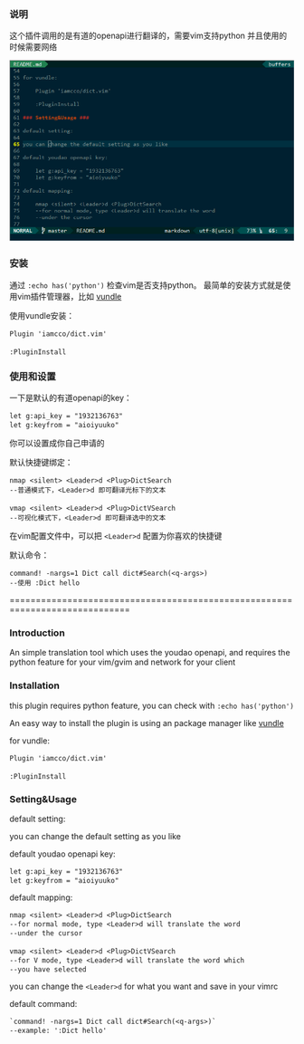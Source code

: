 ### 说明 ###

这个插件调用的是有道的openapi进行翻译的，需要vim支持python
并且使用的时候需要网络

![操作](./operation.gif)

### 安装 ###

通过 `:echo has('python')` 检查vim是否支持python。
最简单的安装方式就是使用vim插件管理器，比如 [vundle][vundle]

使用vundle安装：

    Plugin 'iamcco/dict.vim'

    :PluginInstall

### 使用和设置 ###

一下是默认的有道openapi的key：

    let g:api_key = "1932136763"
    let g:keyfrom = "aioiyuuko"

你可以设置成你自己申请的

默认快捷键绑定：

    nmap <silent> <Leader>d <Plug>DictSearch
    --普通模式下，<Leader>d 即可翻译光标下的文本

    vmap <silent> <Leader>d <Plug>DictVSearch
    --可视化模式下，<Leader>d 即可翻译选中的文本

在vim配置文件中，可以把 `<Leader>d` 配置为你喜欢的快捷键

默认命令：

    command! -nargs=1 Dict call dict#Search(<q-args>)
    --使用 :Dict hello

=============================================================================

### Introduction ###

An simple translation tool which uses the youdao openapi,
and requires the python feature for your vim/gvim
and network for your client

### Installation ###

this plugin requires python feature, you can check with `:echo has('python')`

An easy way to install the plugin is using an package manager like [vundle][vundle]

for vundle:

    Plugin 'iamcco/dict.vim'

    :PluginInstall

### Setting&Usage ###

default setting:

you can change the default setting as you like

default youdao openapi key:

    let g:api_key = "1932136763"
    let g:keyfrom = "aioiyuuko"

default mapping:

    nmap <silent> <Leader>d <Plug>DictSearch
    --for normal mode, type <Leader>d will translate the word
    --under the cursor

    vmap <silent> <Leader>d <Plug>DictVSearch
    --for V mode, type <Leader>d will translate the word which
    --you have selected

you can change the `<Leader>d` for what you want and save in your vimrc

default command:

    `command! -nargs=1 Dict call dict#Search(<q-args>)`
    --example: ':Dict hello'

[vundle]: https://github.com/gmarik/Vundle.vim
